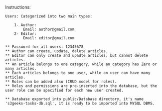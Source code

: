 Instructions: 

	Users: Categorized into two main types: 
		
		1- Author:
			Email: author@gmail.com
		2- Editor:
			Email: editor@gmail.com
	
	** Password for all users: 12345678
	** Author can create, update, delete articles.
	** Editor can only create and upadte articles, but cannot delete articles.
	** An article belongs to one category, while an category has Zero or many articles.
	** Each articles belongs to one user, while an user can have many articles.
	** Roles can be added also (CRUD model for roles).
	** Roles and permissions are pre-inserted into the database, but the user role can be specified for each new user created.

	** Database exported into public/Database directory, it's name 's3geeks-tasks-db.sql', it is ready to be imported into MYSQL DBMS.